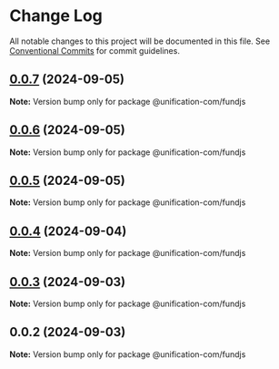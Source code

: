 # Change Log

All notable changes to this project will be documented in this file.
See [Conventional Commits](https://conventionalcommits.org) for commit guidelines.

## [0.0.7](https://github.com/unification-com/fundjs/compare/@unification-com/fundjs@0.0.6...@unification-com/fundjs@0.0.7) (2024-09-05)

**Note:** Version bump only for package @unification-com/fundjs

## [0.0.6](https://github.com/unification-com/fundjs/compare/@unification-com/fundjs@0.0.5...@unification-com/fundjs@0.0.6) (2024-09-05)

**Note:** Version bump only for package @unification-com/fundjs

## [0.0.5](https://github.com/unification-com/fundjs/compare/@unification-com/fundjs@0.0.4...@unification-com/fundjs@0.0.5) (2024-09-05)

**Note:** Version bump only for package @unification-com/fundjs

## [0.0.4](https://github.com/unification-com/fundjs/compare/@unification-com/fundjs@0.0.3...@unification-com/fundjs@0.0.4) (2024-09-04)

**Note:** Version bump only for package @unification-com/fundjs

## [0.0.3](https://github.com/unification-com/fundjs/compare/@unification-com/fundjs@0.0.2...@unification-com/fundjs@0.0.3) (2024-09-03)

**Note:** Version bump only for package @unification-com/fundjs

## 0.0.2 (2024-09-03)

**Note:** Version bump only for package @unification-com/fundjs
